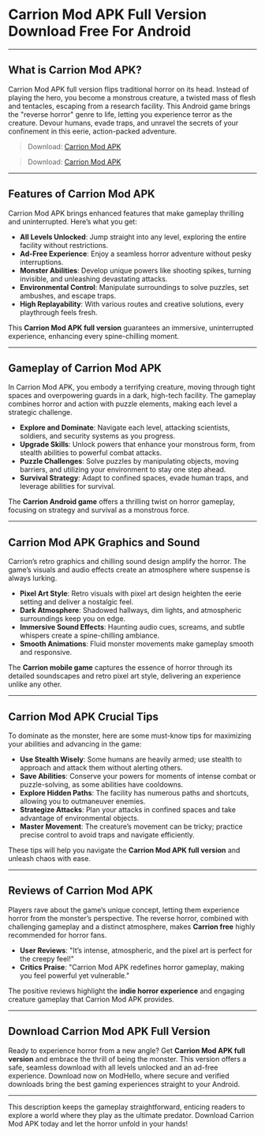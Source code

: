 # Carrion Mod APK Full Version Download Free For Android

---

## What is Carrion Mod APK?

Carrion Mod APK full version flips traditional horror on its head. Instead of playing the hero, you become a monstrous creature, a twisted mass of flesh and tentacles, escaping from a research facility. This Android game brings the "reverse horror" genre to life, letting you experience terror as the creature. Devour humans, evade traps, and unravel the secrets of your confinement in this eerie, action-packed adventure.

>Download: [Carrion Mod APK](https://modhello.com/carrion/)

>Download: [Carrion Mod APK](https://modhello.com/carrion/)

---

## Features of Carrion Mod APK

Carrion Mod APK brings enhanced features that make gameplay thrilling and uninterrupted. Here’s what you get:

- **All Levels Unlocked**: Jump straight into any level, exploring the entire facility without restrictions.
- **Ad-Free Experience**: Enjoy a seamless horror adventure without pesky interruptions.
- **Monster Abilities**: Develop unique powers like shooting spikes, turning invisible, and unleashing devastating attacks.
- **Environmental Control**: Manipulate surroundings to solve puzzles, set ambushes, and escape traps.
- **High Replayability**: With various routes and creative solutions, every playthrough feels fresh.

This **Carrion Mod APK full version** guarantees an immersive, uninterrupted experience, enhancing every spine-chilling moment.

---

## Gameplay of Carrion Mod APK

In Carrion Mod APK, you embody a terrifying creature, moving through tight spaces and overpowering guards in a dark, high-tech facility. The gameplay combines horror and action with puzzle elements, making each level a strategic challenge.

- **Explore and Dominate**: Navigate each level, attacking scientists, soldiers, and security systems as you progress.
- **Upgrade Skills**: Unlock powers that enhance your monstrous form, from stealth abilities to powerful combat attacks.
- **Puzzle Challenges**: Solve puzzles by manipulating objects, moving barriers, and utilizing your environment to stay one step ahead.
- **Survival Strategy**: Adapt to confined spaces, evade human traps, and leverage abilities for survival.

The **Carrion Android game** offers a thrilling twist on horror gameplay, focusing on strategy and survival as a monstrous force.

---

## Carrion Mod APK Graphics and Sound

Carrion’s retro graphics and chilling sound design amplify the horror. The game’s visuals and audio effects create an atmosphere where suspense is always lurking.

- **Pixel Art Style**: Retro visuals with pixel art design heighten the eerie setting and deliver a nostalgic feel.
- **Dark Atmosphere**: Shadowed hallways, dim lights, and atmospheric surroundings keep you on edge.
- **Immersive Sound Effects**: Haunting audio cues, screams, and subtle whispers create a spine-chilling ambiance.
- **Smooth Animations**: Fluid monster movements make gameplay smooth and responsive.

The **Carrion mobile game** captures the essence of horror through its detailed soundscapes and retro pixel art style, delivering an experience unlike any other.

---

## Carrion Mod APK Crucial Tips

To dominate as the monster, here are some must-know tips for maximizing your abilities and advancing in the game:

- **Use Stealth Wisely**: Some humans are heavily armed; use stealth to approach and attack them without alerting others.
- **Save Abilities**: Conserve your powers for moments of intense combat or puzzle-solving, as some abilities have cooldowns.
- **Explore Hidden Paths**: The facility has numerous paths and shortcuts, allowing you to outmaneuver enemies.
- **Strategize Attacks**: Plan your attacks in confined spaces and take advantage of environmental objects.
- **Master Movement**: The creature’s movement can be tricky; practice precise control to avoid traps and navigate efficiently.

These tips will help you navigate the **Carrion Mod APK full version** and unleash chaos with ease.

---

## Reviews of Carrion Mod APK

Players rave about the game’s unique concept, letting them experience horror from the monster’s perspective. The reverse horror, combined with challenging gameplay and a distinct atmosphere, makes **Carrion free** highly recommended for horror fans.

- **User Reviews**: "It’s intense, atmospheric, and the pixel art is perfect for the creepy feel!"
- **Critics Praise**: "Carrion Mod APK redefines horror gameplay, making you feel powerful yet vulnerable."

The positive reviews highlight the **indie horror experience** and engaging creature gameplay that Carrion Mod APK provides.

---

## Download Carrion Mod APK Full Version

Ready to experience horror from a new angle? Get **Carrion Mod APK full version** and embrace the thrill of being the monster. This version offers a safe, seamless download with all levels unlocked and an ad-free experience. Download now on ModHello, where secure and verified downloads bring the best gaming experiences straight to your Android.

--- 

This description keeps the gameplay straightforward, enticing readers to explore a world where they play as the ultimate predator. Download Carrion Mod APK today and let the horror unfold in your hands!

